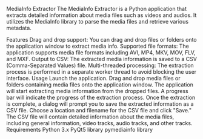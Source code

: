 MediaInfo Extractor
The MediaInfo Extractor is a Python application that extracts detailed information about media files such as videos and audios. It utilizes the MediaInfo library to parse the media files and retrieve various metadata.

Features
Drag and drop support: You can drag and drop files or folders onto the application window to extract media info.
Supported file formats: The application supports media file formats including AVI, MP4, MKV, MOV, FLV, and MXF.
Output to CSV: The extracted media information is saved to a CSV (Comma-Separated Values) file.
Multi-threaded processing: The extraction process is performed in a separate worker thread to avoid blocking the user interface.
Usage
Launch the application.
Drag and drop media files or folders containing media files onto the application window.
The application will start extracting media information from the dropped files.
A progress bar will indicate the progress of the extraction process.
Once the extraction is complete, a dialog will prompt you to save the extracted information as a CSV file.
Choose a location and filename for the CSV file and click "Save."
The CSV file will contain detailed information about the media files, including general information, video tracks, audio tracks, and other tracks.
Requirements
Python 3.x
PyQt5 library
pymediainfo library

